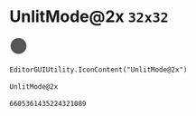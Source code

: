 # UnlitMode@2x `32x32`
<img src="/img/UnlitMode@2x.png" width=32 height=32>

``` CSharp
EditorGUIUtility.IconContent("UnlitMode@2x")
```
```
UnlitMode@2x
```
```
6605361435224321089
```
